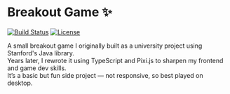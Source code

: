 # Breakout Game ✨

[![Build Status](https://img.shields.io/badge/build-passing-brightgreen)](https://github.com/Toms343/PIXI-Breakout-Game)
[![License](https://img.shields.io/badge/license-MIT-blue)](https://github.com/Toms343/PIXI-Breakout-Game/blob/main/LICENSE)

A small breakout game I originally built as a university project using Stanford's Java library.  
Years later, I rewrote it using TypeScript and Pixi.js to sharpen my frontend and game dev skills.  
It’s a basic but fun side project — not responsive, so best played on desktop.  
